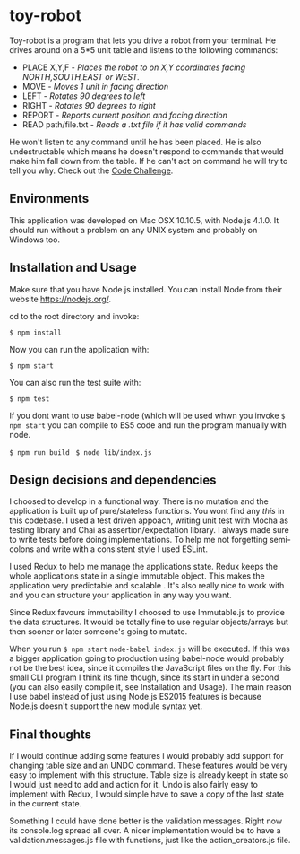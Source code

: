 # toy-robot
Toy-robot is a program that lets you drive a robot from your terminal. He drives around on a 5*5 unit table and listens to the following commands:

* PLACE X,Y,F         - *Places the robot to on X,Y coordinates facing NORTH,SOUTH,EAST or WEST.*
* MOVE                - *Moves 1 unit in facing direction*
* LEFT                - *Rotates 90 degrees to left*
* RIGHT               - *Rotates 90 degrees to right*
* REPORT              - *Reports current position and facing direction*
* READ path/file.txt  - *Reads a .txt file if it has valid commands*

He won't listen to any command until he has been placed. He is also undestructable which means he doesn't respond to commands that would make him fall down from the table. If he can't act on command he will try to tell you why.
Check out the  [Code Challenge](challenge.md).

## Environments

This application was developed on Mac OSX 10.10.5, with Node.js 4.1.0. It should run without a problem on any UNIX system and probably on Windows too.

## Installation and Usage

Make sure that you have Node.js installed.
You can install Node from their website https://nodejs.org/.

cd to the root directory and invoke:

``` $ npm install ```

Now you can run the application with:

``` $ npm start ```

You can also run the test suite with:

``` $ npm test ```

If you dont want to use babel-node (which will be used whwn you invoke ```$ npm start``` you can compile to ES5 code and run the program manually with node.

```$ npm run build ```
```$ node lib/index.js```

## Design decisions and dependencies

I choosed to develop in a functional way. There is no mutation and the application is built up of pure/stateless functions. You wont find any *this* in this codebase.
I used  a test driven appoach, writing unit test with Mocha as testing library and Chai as assertion/expectation library. I always made sure to write tests before doing implementations. To help me not forgetting semi-colons and write with a consistent style I used ESLint.

I used Redux to help me manage the applications state. Redux keeps the whole applications state in a single immutable object.
This makes the application very predictable and scalable . It's also really nice to work with and you can structure your application in any way you want. 

Since Redux favours immutability I choosed to use Immutable.js to provide the data structures. It would be totally fine to use regular objects/arrays but then sooner or later someone's going to mutate.

When you run ```$ npm start``` ```node-babel index.js``` will be executed. If this was a bigger application going to production using babel-node would probably not be the best idea, since it compiles the JavaScript files on the fly. For this small CLI program I think its fine though, since its start in under a second (you can also easily compile it, see Installation and Usage). The main reason I use babel instead of just using Node.js ES2015 features is because Node.js doesn't support the new module syntax yet.

## Final thoughts

If I would continue adding some features I would probably add support for changing table size and an UNDO command. These features would be very easy to implement with this structure. Table size is already keept in state so I would just need to add and action for it. Undo is also fairly easy to implement with Redux, I would simple have to save a copy of the last state in the current state.

Something I could have done better is the validation messages. Right now its console.log spread all over. A nicer implementation would be to have a validation.messages.js file with functions, just like the action_creators.js file.
